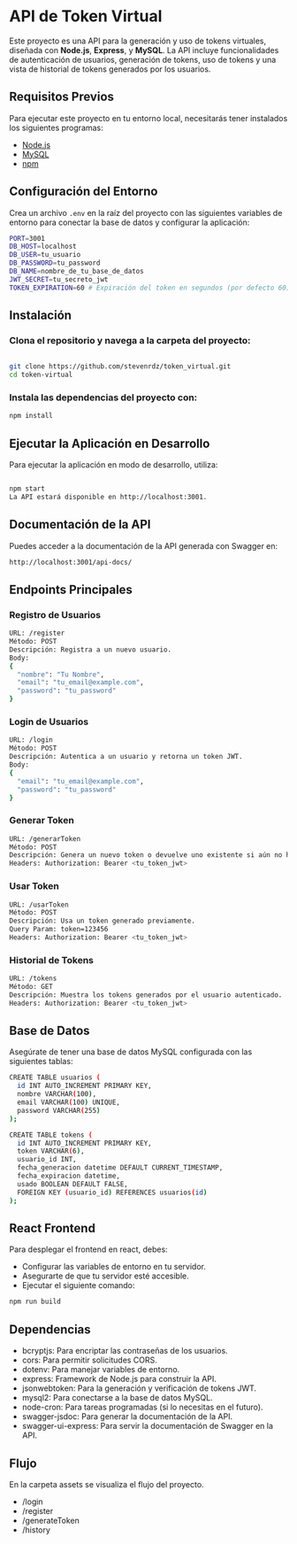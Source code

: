 # API de Token Virtual

Este proyecto es una API para la generación y uso de tokens virtuales, diseñada con **Node.js**, **Express**, y **MySQL**. La API incluye funcionalidades de autenticación de usuarios, generación de tokens, uso de tokens y una vista de historial de tokens generados por los usuarios.

## Requisitos Previos

Para ejecutar este proyecto en tu entorno local, necesitarás tener instalados los siguientes programas:

- [Node.js](https://nodejs.org/)
- [MySQL](https://www.mysql.com/)
- [npm](https://www.npmjs.com/)

## Configuración del Entorno

Crea un archivo `.env` en la raíz del proyecto con las siguientes variables de entorno para conectar la base de datos y configurar la aplicación:

```bash
PORT=3001
DB_HOST=localhost
DB_USER=tu_usuario
DB_PASSWORD=tu_password
DB_NAME=nombre_de_tu_base_de_datos
JWT_SECRET=tu_secreto_jwt
TOKEN_EXPIRATION=60 # Expiración del token en segundos (por defecto 60)
```

## Instalación

### Clona el repositorio y navega a la carpeta del proyecto:

```bash

git clone https://github.com/stevenrdz/token_virtual.git
cd token-virtual
```

### Instala las dependencias del proyecto con:
```bash
npm install
```

## Ejecutar la Aplicación en Desarrollo

Para ejecutar la aplicación en modo de desarrollo, utiliza:

```bash

npm start
La API estará disponible en http://localhost:3001.
```

## Documentación de la API
Puedes acceder a la documentación de la API generada con Swagger en:

```bash
http://localhost:3001/api-docs/
```

## Endpoints Principales

### Registro de Usuarios
```bash
URL: /register
Método: POST
Descripción: Registra a un nuevo usuario.
Body:
{
  "nombre": "Tu Nombre",
  "email": "tu_email@example.com",
  "password": "tu_password"
}
```

### Login de Usuarios
```bash
URL: /login
Método: POST
Descripción: Autentica a un usuario y retorna un token JWT.
Body:
{
  "email": "tu_email@example.com",
  "password": "tu_password"
}
```

### Generar Token
```bash
URL: /generarToken
Método: POST
Descripción: Genera un nuevo token o devuelve uno existente si aún no ha expirado.
Headers: Authorization: Bearer <tu_token_jwt>
```

### Usar Token
```bash
URL: /usarToken
Método: POST
Descripción: Usa un token generado previamente.
Query Param: token=123456
Headers: Authorization: Bearer <tu_token_jwt>
```

### Historial de Tokens
```bash
URL: /tokens
Método: GET
Descripción: Muestra los tokens generados por el usuario autenticado.
Headers: Authorization: Bearer <tu_token_jwt>
```

## Base de Datos

Asegúrate de tener una base de datos MySQL configurada con las siguientes tablas:

```bash
CREATE TABLE usuarios (
  id INT AUTO_INCREMENT PRIMARY KEY,
  nombre VARCHAR(100),
  email VARCHAR(100) UNIQUE,
  password VARCHAR(255)
);

CREATE TABLE tokens (
  id INT AUTO_INCREMENT PRIMARY KEY,
  token VARCHAR(6),
  usuario_id INT,
  fecha_generacion datetime DEFAULT CURRENT_TIMESTAMP,
  fecha_expiracion datetime,
  usado BOOLEAN DEFAULT FALSE,
  FOREIGN KEY (usuario_id) REFERENCES usuarios(id)
);
```

## React Frontend

Para desplegar el frontend en react, debes:

* Configurar las variables de entorno en tu servidor.
* Asegurarte de que tu servidor esté accesible.
* Ejecutar el siguiente comando:

```bash
npm run build
```
## Dependencias

* bcryptjs: Para encriptar las contraseñas de los usuarios.
* cors: Para permitir solicitudes CORS.
* dotenv: Para manejar variables de entorno.
* express: Framework de Node.js para construir la API.
* jsonwebtoken: Para la generación y verificación de tokens JWT.
* mysql2: Para conectarse a la base de datos MySQL.
* node-cron: Para tareas programadas (si lo necesitas en el futuro).
* swagger-jsdoc: Para generar la documentación de la API.
* swagger-ui-express: Para servir la documentación de Swagger en la API.

## Flujo

En la carpeta assets se visualiza el flujo del proyecto.

* /login
* /register
* /generateToken
* /history